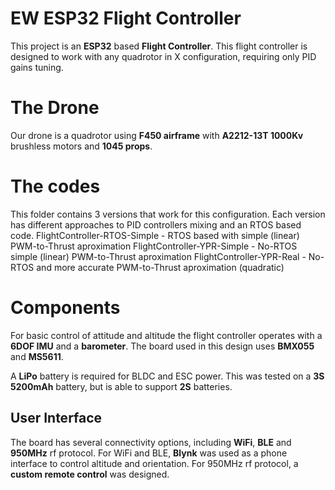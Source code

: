 # EW ESP32 Flight Controller

This project is an **ESP32** based **Flight Controller**. This flight controller is designed to work with any quadrotor in X configuration, requiring only PID gains tuning.

# The Drone
Our drone is a quadrotor using **F450 airframe** with **A2212-13T 1000Kv** brushless motors and **1045 props**.


# The codes
This folder contains 3 versions that work for this configuration. Each version has different approaches to PID controllers mixing and an RTOS based code.
FlightController-RTOS-Simple - RTOS based with simple (linear) PWM-to-Thrust aproximation
FlightController-YPR-Simple  - No-RTOS simple (linear) PWM-to-Thrust aproximation
FlightController-YPR-Real  - No-RTOS and more accurate PWM-to-Thrust aproximation (quadratic)

# Components

For basic control of attitude and altitude the flight controller operates with a **6DOF IMU** and a **barometer**. The board used in this design uses **BMX055** and **MS5611**.

A **LiPo** battery is required for BLDC and ESC power. This was tested on a **3S 5200mAh** battery, but is able to support **2S** batteries.

## User Interface

The board has several connectivity options, including **WiFi**, **BLE** and **950MHz** rf protocol.
For WiFi and BLE, **Blynk** was used as a phone interface to control altitude and orientation.
For 950MHz rf protocol, a **custom remote control** was designed.
